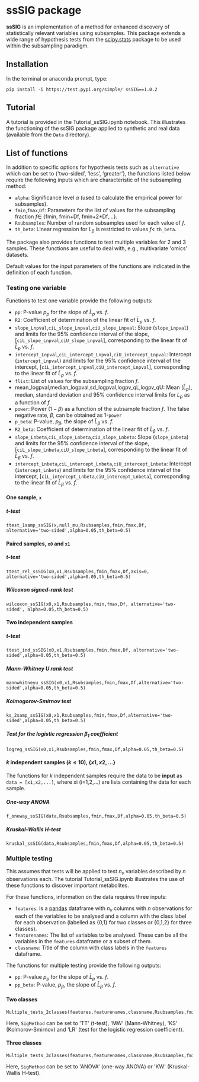 # ssSIG package

**ssSIG** is an implementation of a method for enhanced discovery of statistically relevant variables using subsamples. This package extends a wide range of hypothesis tests from the [scipy.stats](https://docs.scipy.org/doc/scipy/reference/stats.html) package to be used within the subsampling paradigm. 

## Installation

In the terminal or anaconda prompt, type:
```
pip install -i https://test.pypi.org/simple/ ssSIG==1.0.2
```

## Tutorial 

A tutorial is provided in the Tutorial_ssSIG.ipynb notebook. This illustrates the functioning of the ssSIG package applied to synthetic and real data (available from the `Data` directory).

## List of functions

In addition to specific options for hypothesis tests such as `alternative` which can be set to {‘two-sided’, ‘less’, ‘greater’}, the functions listed below require the following inputs which are characteristic of the subsampling method:
* `alpha`: Significance level $\alpha$ (used to calculate the empirical power for subsamples).
* `fmin`,`fmax`,`Df`: Parameters for the list of values for the subsampling fraction $f\in$ {fmin, fmin+Df, fmin+2*Df,...}.
* `Rsubsamples`: Number of random subsamples used for each value of $f$.
* `th_beta`: Linear regression for $L_{\beta}$ is restricted to values $f<$ `th_beta`.

The package also provides functions to test multiple variables for 2 and 3 samples. These functions are useful to deal with, e.g., multivariate 'omics' datasets.

Default values for the input parameters of the functions are indicated in the definition of each function.

### Testing one variable

Functions to test one variable provide the following outputs:
* `pp`: P-value $p_p$ for the slope of $\bar{L}_p$ vs. $f$.
* `R2`: Coefficient of determination of the linear fit of $\bar{L}_p$ vs. $f$.
* `slope_Lnpval`,`ciL_slope_Lnpval`,`ciU_slope_Lnpval`: Slope (`slope_Lnpval`) and limits for the 95% confidence interval of the slope, [`ciL_slope_Lnpval`,`ciU_slope_Lnpval`], corresponding to the linear fit of $\bar{L}_p$ vs. $f$.
* `intercept_Lnpval`,`ciL_intercept_Lnpval`,`ciU_intercept_Lnpval`: Intercept (`intercept_Lnpval`) and limits for the 95% confidence interval of the intercept, [`ciL_intercept_Lnpval`,`ciU_intercept_Lnpval`], corresponding to the linear fit of $\bar{L}_p$ vs. $f$.
* `flist`: List of values for the subsampling fraction $f$.
* mean_logpval,median_logpval,sd_logpval,logpv_qL,logpv_qU: Mean ($\bar{L}_p$), median, standard deviation and 95% confidence interval limits for $L_p$ as a function of $f$.
* `power`: Power ($1-\beta$) as a function of the subsample fraction $f$. The false negative rate, $\beta$, can be obtained as 1-`power`
* `p_beta`: P-value, $p_{\beta}$, the slope of $\bar{L}_{\beta}$ vs. $f$.
* `R2_beta`: Coefficient of determination of the linear fit of $\bar{L}_{\beta}$ vs. $f$.
* `slope_Lnbeta`,`ciL_slope_Lnbeta`,`ciU_slope_Lnbeta`: Slope (`slope_Lnbeta`) and limits for the 95% confidence interval of the slope, [`ciL_slope_Lnbeta`,`ciU_slope_Lnbeta`], corresponding to the linear fit of $\bar{L}_{\beta}$ vs. $f$.
* `intercept_Lnbeta`,`ciL_intercept_Lnbeta`,`ciU_intercept_Lnbeta`: Intercept (`intercept_Lnbeta`) and limits for the 95% confidence interval of the intercept, [`ciL_intercept_Lnbeta`,`ciU_intercept_Lnbeta`], corresponding to the linear fit of $\bar{L}_{\beta}$ vs. $f$.


#### One sample, `x`

##### t-test
```
ttest_1samp_ssSIG(x,null_mu,Rsubsamples,fmin,fmax,Df, alternative='two-sided',alpha=0.05,th_beta=0.5)
```

#### Paired samples, `x0` and `x1`

##### t-test
```
ttest_rel_ssSIG(x0,x1,Rsubsamples,fmin,fmax,Df,axis=0, alternative='two-sided',alpha=0.05,th_beta=0.5)
```

##### Wilcoxon signed-rank test
```
wilcoxon_ssSIG(x0,x1,Rsubsamples,fmin,fmax,Df, alternative='two-sided', alpha=0.05,th_beta=0.5)
```

#### Two independent samples

##### t-test
```
ttest_ind_ssSIG(x0,x1,Rsubsamples,fmin,fmax,Df, alternative='two-sided',alpha=0.05,th_beta=0.5)
```

##### Mann-Whitney U rank test
```
mannwhitneyu_ssSIG(x0,x1,Rsubsamples,fmin,fmax,Df,alternative='two-sided',alpha=0.05,th_beta=0.5)
```

##### Kolmogorov-Smirnov test
```
ks_2samp_ssSIG(x0,x1,Rsubsamples,fmin,fmax,Df,alternative='two-sided',alpha=0.05,th_beta=0.5)
```

##### Test for the logistic regression $\beta_1$ coefficient
```
logreg_ssSIG(x0,x1,Rsubsamples,fmin,fmax,Df,alpha=0.05,th_beta=0.5)
```

#### $k$ independent samples ($k \leq 10$), $\{x1, x2, ...\}$ 

The functions for $k$ independent samples require the data to be **input** as `data = [x1,x2,...]`, where xi (i=1,2,...) are lists containing the data for each sample.

##### One-way ANOVA
```
f_oneway_ssSIG(data,Rsubsamples,fmin,fmax,Df,alpha=0.05,th_beta=0.5)
```

##### Kruskal-Wallis H-test
```
kruskal_ssSIG(data,Rsubsamples,fmin,fmax,Df,alpha=0.05,th_beta=0.5)
```

### Multiple testing

This assumes that tests will be applied to test $n_v$ variables described by $n$ observations each. The tutorial Tutorial_ssSIG.ipynb illustrates the use of these functions to discover important metabolites.

For these functions, information on the data requires three inputs:
* `features`: Is a [pandas](https://pandas.pydata.org/) dataframe with $n_v$ columns with $n$ observations for each of the variables to be analysed and a column with the class label for each observation (labelled as {0,1} for two classes or {0,1,2} for three classes).
* `featurenames`: The list of variables to be analysed. These can be all the variables in the `features` dataframe or a subset of them.
* `classname`: Title of the column with class labels in the `features` dataframe.

The functions for multiple testing provide the following outputs:
* `pp`: P-value $p_p$ for the slope of $\bar{L}_p$ vs. $f$.
* `pp_beta`: P-value, $p_{\beta}$, the slope of $\bar{L}_{\beta}$ vs. $f$.

#### Two classes
```
Multiple_tests_2classes(features,featurenames,classname,Rsubsamples,fmin,fmax,Df,SigMethod,alpha=0.05,th_beta=0.5)
```
Here, `SigMethod` can be set to 'TT' (t-test), 'MW' (Mann-Whitney), 'KS' (Kolmorov-Smirnov) and 'LR' (test for the logistic regression coefficient).

 
#### Three classes
```
Multiple_tests_3classes(features,featurenames,classname,Rsubsamples,fmin,fmax,Df,SigMethod,alpha=0.05,th_beta=0.5)
```
Here, `SigMethod` can be set to 'ANOVA' (one-way ANOVA) or 'KW' (Kruskal-Wallis H-test).
